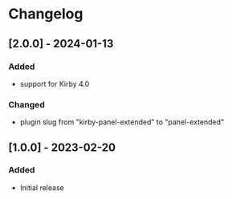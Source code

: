 # Changelog

## [2.0.0] - 2024-01-13
### Added
- support for Kirby 4.0

### Changed
- plugin slug from "kirby-panel-extended" to "panel-extended"


## [1.0.0] - 2023-02-20
### Added
- Initial release

